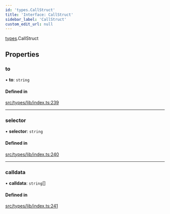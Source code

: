 ```yaml
---
id: 'types.CallStruct'
title: 'Interface: CallStruct'
sidebar_label: 'CallStruct'
custom_edit_url: null
---
```


[types](../namespaces/types.md).CallStruct

## Properties

### to

• **to**: `string`

#### Defined in

[src/types/lib/index.ts:239](https://github.com/starknet-io/starknet.js/blob/v5.19.5/src/types/lib/index.ts#L239)

---

### selector

• **selector**: `string`

#### Defined in

[src/types/lib/index.ts:240](https://github.com/starknet-io/starknet.js/blob/v5.19.5/src/types/lib/index.ts#L240)

---

### calldata

• **calldata**: `string`[]

#### Defined in

[src/types/lib/index.ts:241](https://github.com/starknet-io/starknet.js/blob/v5.19.5/src/types/lib/index.ts#L241)
